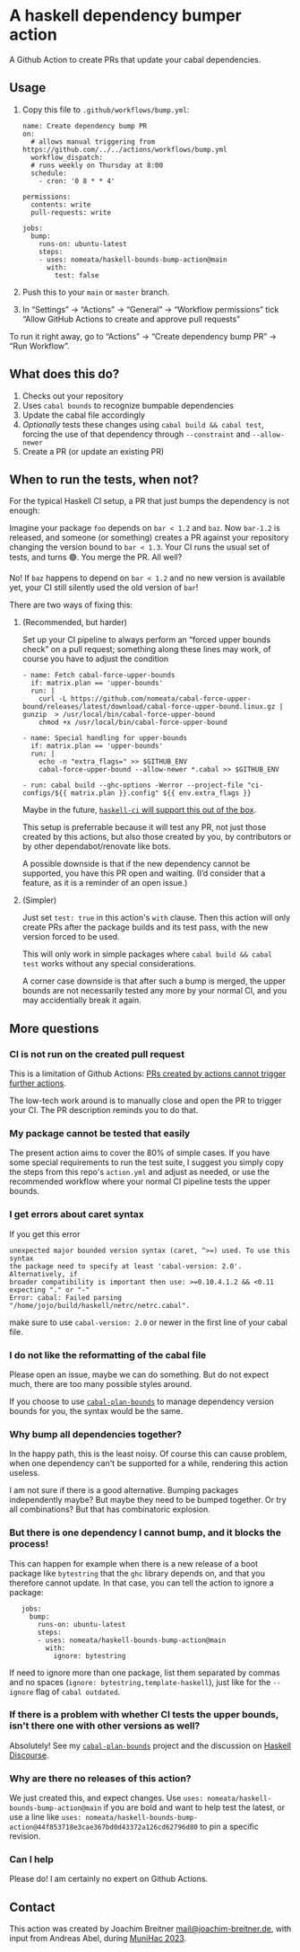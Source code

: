 A haskell dependency bumper action
==================================

A Github Action to create PRs that update your cabal dependencies.

Usage
-----

1. Copy this file to `.github/workflows/bump.yml`:

   ```
   name: Create dependency bump PR
   on:
     # allows manual triggering from https://github.com/../../actions/workflows/bump.yml
     workflow_dispatch:
     # runs weekly on Thursday at 8:00
     schedule:
       - cron: '0 8 * * 4'

   permissions:
     contents: write
     pull-requests: write

   jobs:
     bump:
       runs-on: ubuntu-latest
       steps:
       - uses: nomeata/haskell-bounds-bump-action@main
         with:
           test: false
   ```

2. Push this to your `main` or `master` branch.

3. In “Settings” → “Actions” → “General” → “Workflow permissions” tick
   “Allow GitHub Actions to create and approve pull requests”

To run it right away, go to “Actions” → “Create dependency bump PR” →
“Run Workflow”.

What does this do?
------------------

1. Checks out your repository
2. Uses `cabal bounds` to recognize bumpable dependencies
3. Update the cabal file accordingly
4. _Optionally_ tests these changes using `cabal build && cabal test`, forcing the use of that
   dependency through `--constraint` and `--allow-newer`
5. Create a PR (or update an existing PR)

When to run the tests, when not?
--------------------------------

For the typical Haskell CI setup, a PR that just bumps the dependency is not
enough:

Imagine your package `foo` depends on `bar < 1.2` and `baz`. Now
`bar-1.2` is released, and someone (or something) creates a PR against your
repository changing the version bound to `bar < 1.3`. Your CI runs the usual
set of tests, and turns 🟢. You merge the PR. All well?

No! If `baz` happens to depend on `bar < 1.2` and no new version is available
yet, your CI still silently used the old version of `bar`!

There are two ways of fixing this:

1. (Recommended, but harder)

   Set up your CI pipeline to always perform an “forced upper bounds check” on
   a pull request; something along these lines may work, of course you have to adjust
   the condition

       - name: Fetch cabal-force-upper-bounds
         if: matrix.plan == 'upper-bounds'
         run: |
           curl -L https://github.com/nomeata/cabal-force-upper-bound/releases/latest/download/cabal-force-upper-bound.linux.gz | gunzip  > /usr/local/bin/cabal-force-upper-bound
           chmod +x /usr/local/bin/cabal-force-upper-bound

       - name: Special handling for upper-bounds
         if: matrix.plan == 'upper-bounds'
         run: |
           echo -n "extra_flags=" >> $GITHUB_ENV
           cabal-force-upper-bound --allow-newer *.cabal >> $GITHUB_ENV

       - run: cabal build --ghc-options -Werror --project-file "ci-configs/${{ matrix.plan }}.config" ${{ env.extra_flags }}

   Maybe in the future, [`haskell-ci` will support this out of the
   box](https://github.com/haskell-CI/haskell-ci/issues/667).

   This setup is preferrable because it will test any PR, not just those
   created by this actions, but also those created by you, by contributors or
   by other dependabot/renovate like bots.

   A possible downside is that if the new dependency cannot be supported, you
   have this PR open and waiting. (I’d consider that a feature, as it is a
   reminder of an open issue.)

2. (Simpler)

   Just set `test: true` in this action's `with` clause. Then this action will
   only create PRs after the package builds and its test pass, with the new
   version forced to be used.

   This will only work in simple packages where `cabal build && cabal test`
   works without any special considerations.

   A corner case downside is that after such a bump is merged, the upper bounds
   are not necessarily tested any more by your normal CI, and you may
   accidentially break it again.

More questions
--------------

### CI is not run on the created pull request

This is a limitation of Github Actions: [PRs created by actions cannot trigger further
actions](https://docs.github.com/en/actions/using-workflows/triggering-a-workflow#triggering-a-workflow-from-a-workflow).

The low-tech work around is to manually close and open the PR to trigger your
CI. The PR description reminds you to do that.

### My package cannot be tested that easily

The present action aims to cover the 80% of simple cases. If you have some
special requirements to run the test suite, I suggest you simply copy the steps
from this repo's `action.yml` and adjust as needed, or use the recommended
workflow where your normal CI pipeline tests the upper bounds.

### I get errors about caret syntax

If you get this error
```
unexpected major bounded version syntax (caret, ^>=) used. To use this syntax
the package need to specify at least 'cabal-version: 2.0'. Alternatively, if
broader compatibility is important then use: >=0.10.4.1.2 && <0.11
expecting "." or "-"
Error: cabal: Failed parsing "/home/jojo/build/haskell/netrc/netrc.cabal".
```
make sure to use `cabal-version: 2.0` or newer in the first line of your cabal file.

### I do not like the reformatting of the cabal file

Please open an issue, maybe we can do something. But do not expect much, there
are too many possible styles around.

If you choose to use
[`cabal-plan-bounds`](https://github.com/nomeata/cabal-plan-bounds) to manage dependency version bounds for you, the syntax would be the same.

### Why bump all dependencies together?

In the happy path, this is the least noisy. Of course this can cause problem,
when one dependency can't be supported for a while, rendering this action useless.

I am not sure if there is a good alternative. Bumping packages independently
maybe? But maybe they need to be bumped together. Or try all combinations? But
that has combinatoric explosion.

### But there is one dependency I cannot bump, and it blocks the process!

This can happen for example when there is a new release of a boot package like
`bytestring` that the `ghc` library depends on, and that you therefore cannot
update. In that case, you can tell the action to ignore a package:

```
   jobs:
     bump:
       runs-on: ubuntu-latest
       steps:
       - uses: nomeata/haskell-bounds-bump-action@main
         with:
           ignore: bytestring
```

If need to ignore more than one package, list them separated by commas and no
spaces (`ignore: bytestring,template-haskell`), just like for the `--ignore`
flag of `cabal outdated`.

### If there is a problem with whether CI tests the upper bounds, isn't there one with other versions as well?

Absolutely! See my [`cabal-plan-bounds`](https://github.com/nomeata/cabal-plan-bounds) project and the discussion on
[Haskell Discourse](https://discourse.haskell.org/t/don-t-edit-dependency-bounds-manually-with-this-ci-setup/5539).

### Why are there no releases of this action?

We just created this, and expect changes. Use `uses:
nomeata/haskell-bounds-bump-action@main` if you are bold and want to help test
the latest, or use a line like `uses:
nomeata/haskell-bounds-bump-action@44f853718e3cae367bd0d43372a126cd62796d80` to
pin a specific revision.

### Can I help

Please do! I am certainly no expert on Github Actions.

## Contact

This action was created by Joachim Breitner <mail@joachim-breitner.de>, with
input from Andreas Abel, during [MuniHac 2023](https://munihac.de/2023.html).

